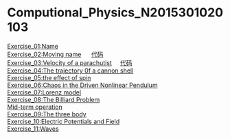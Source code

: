 # Computional_Physics_N2015301020103
[Exercise_01:Name](./EXERCISE/temp.py)   
[Exercise_02:Moving name](./EXERCISE/des2.md)      [代码](./EXERCISE/temp2.py)    
[Exercise_03:Velocity of a parachutist](./EXERCISE/des3.md)     [代码](./EXERCISE/temp3.py)      
[Exercise_04:The trajectory 0f a cannon shell](./EXERCISE/des4.md)       
[Exercise_05:the effect of spin](./EXERCISE/des5.md)     
[Exercise_06:Chaos in the Driven Nonlinear Pendulum](./EXERCISE/des6.md)      
[Exercise_07:Lorenz model](./EXERCISE/des7.md)      
[Exercise_08:The Billiard Problem](./EXERCISE/des8.md)    
[Mid-term operation](./shell_game/shell_game.md)    
[Exercise_09:The three body](./EXERCISE/des9.md)    
[Exercise_10:Electric Potentials and Field](./EXERCISE/des10.md)     
[Exercise_11:Waves](./EXERCISE/des11.md)


